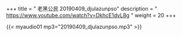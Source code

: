 +++
title = " 老黑公民 20190409_djulazunpso"
description = " https://www.youtube.com/watch?v=DkhcE1dvL8g "
weight = 20
+++


{{< myaudio01 mp3="20190409_djulazunpso.mp3" >}}

